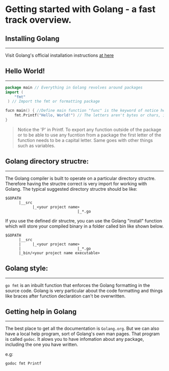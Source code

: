 # Getting started with Golang - a fast track overview.

## Installing Golang
---

Visit Golang's official installation instructions [at here](https://golang.org/doc/install)

## Hello World!
---

```go
package main // Everything in Golang revolves around packages
import (
    "fmt"
 ) // Import the fmt or formatting package

fucn main() { //Define main function "func" is the keyword of notice here.
    fmt.Printf("Hello, World!") // The letters aren't bytes or chars, infact in Golang these are called "runes". This adds unicode support, enabling the language to print any printable character.
}
```

> Notice the 'P' in Printf. To export any function outside of the package or to be able to use any fucntion from a package the first letter of the function needs to be a capital letter. Same goes with other things such as variables.

## Golang directory structre:
---

The Golang compiler is built to operate on a particular directory structre. Therefore having the structre correct is very import for working with Golang. The typical suggested directory structre should be like:

```
$GOPATH
      |__src
            |_<your project name>
                                |_*.go
```
If you use the defined dir structre, you can use the Golang "install" function which will store your compiled binary in a folder called bin like shown below.

```
$GOPATH
      |__src
      |     |_<your project name>
      |                         |_*.go
      |_bin/<your project name executable>
```

## Golang style:
---

`go fmt` is an inbuilt function that enforces the Golang formatting in the source code. Golang is very particular about the code formatting and things like braces after function declaration can't be overwritten.

## Getting help in Golang
---

The best place to get all the documentation is `Golang.org`. But we can also have a local help program, sort of Golang's own man pages. That program is called `godoc`. It alows you to have infomation about any package, including the one you have written.

e.g:

`godoc fmt Printf`
